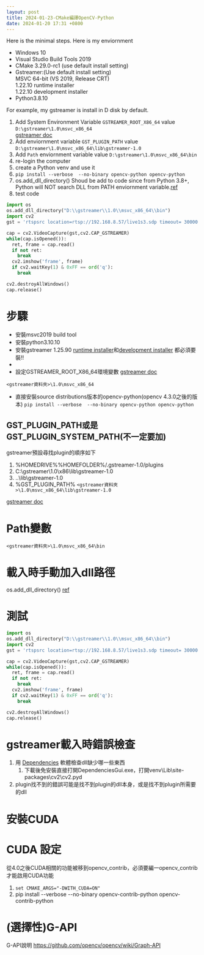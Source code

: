 ```yaml
---
layout: post
title: 2024-01-23-CMake編譯OpenCV-Python
date: 2024-01-20 17:31 +0800
---
```


Here is the minimal steps.
Here is my enviornment
* Windows 10
* Visual Studio Build Tools 2019
* CMake 3.29.0-rc1 (use default install setting)
* Gstreamer:(Use default install setting)  
MSVC 64-bit (VS 2019, Release CRT)  
1.22.10 runtime installer  
1.22.10 development installer  
* Python3.8.10

For example, my gstreamer is install in D disk by default.
1. Add System Environment Variable `GSTREAMER_ROOT_X86_64` value `D:\gstreamer\1.0\msvc_x86_64`  
[gstreamer doc](https://gstreamer.freedesktop.org/documentation/installing/on-windows.html?gi-language=c#building-the-tutorials)
2. Add enviornment variable `GST_PLUGIN_PATH` value `D:\gstreamer\1.0\msvc_x86_64\lib\gstreamer-1.0`
3. Add `Path` enviornment variable value `D:\gstreamer\1.0\msvc_x86_64\bin`
4. re-login the computer
5. create a Python venv and use it
6. `pip install --verbose  --no-binary opencv-python opencv-python`
7. os.add_dll_directory() Shoud be add to code since from Python 3.8+, Python will NOT search DLL from PATH enviornment variable.[ref](https://bugs.python.org/issue43173)
8. test code  


```python
import os
os.add_dll_directory("D:\\gstreamer\\1.0\\msvc_x86_64\\bin")
import cv2
gst = 'rtspsrc location=rtsp://192.168.8.57/live1s3.sdp timeout= 30000 ! decodebin ! videoconvert ! video/x-raw,format=BGR ! appsink drop=1'

cap = cv2.VideoCapture(gst,cv2.CAP_GSTREAMER)
while(cap.isOpened()):
  ret, frame = cap.read()
  if not ret:
    break
  cv2.imshow('frame', frame)
  if cv2.waitKey(1) & 0xFF == ord('q'):
    break

cv2.destroyAllWindows()
cap.release()
```
# 步驟

* 安裝msvc2019 build tool
* 安裝python3.10.10
* 安裝gstreamer 1.25.90 [runtime installer](https://gstreamer.freedesktop.org/data/pkg/windows/1.25.90/msvc/gstreamer-1.0-msvc-x86_64-1.25.90.msi)和[development installer](https://gstreamer.freedesktop.org/data/pkg/windows/1.25.90/msvc/gstreamer-1.0-devel-msvc-x86_64-1.25.90.msi) 都必須要裝!!
* 
* 設定GSTREAMER_ROOT_X86_64環境變數
[gstreamer doc](https://gstreamer.freedesktop.org/documentation/installing/on-windows.html#building-the-tutorials)


`<gstreamer資料夾>\1.0\msvc_x86_64`


* 直接安裝source distributions版本的opencv-python(opencv 4.3.0之後的版本)
`pip install --verbose  --no-binary opencv-python opencv-python`

## GST_PLUGIN_PATH或是GST_PLUGIN_SYSTEM_PATH(不一定要加)
gstreamer預設尋找plugin的順序如下
1. %HOMEDRIVE%%HOMEFOLDER%/.gstreamer-1.0/plugins
2. C:\gstreamer\1.0\x86\lib\gstreamer-1.0
3. <location of gstreamer-1.0-0.dll>\..\lib\gstreamer-1.0
4. %GST_PLUGIN_PATH%
`<gstreamer資料夾>\1.0\msvc_x86_64\lib\gstreamer-1.0`

[gstreamer doc](https://gstreamer.freedesktop.org/documentation/installing/on-windows.html#download-and-install-gstreamer-binaries)


# Path變數
`<gstreamer資料夾>\1.0\msvc_x86_64\bin`


# 載入時手動加入dll路徑
os.add_dll_directory()
[ref](https://bugs.python.org/issue43173)



# 測試
```python
import os
os.add_dll_directory("D:\\gstreamer\\1.0\\msvc_x86_64\\bin")
import cv2
gst = 'rtspsrc location=rtsp://192.168.8.57/live1s3.sdp timeout= 30000 ! decodebin ! videoconvert ! video/x-raw,format=BGR ! appsink drop=1'

cap = cv2.VideoCapture(gst,cv2.CAP_GSTREAMER)
while(cap.isOpened()):
  ret, frame = cap.read()
  if not ret:
    break
  cv2.imshow('frame', frame)
  if cv2.waitKey(1) & 0xFF == ord('q'):
    break

cv2.destroyAllWindows()
cap.release()
```

# gstreamer載入時錯誤檢查
1. 用 [Dependencies](https://github.com/lucasg/Dependencies) 軟體檢查dll缺少哪一些東西
   1. 下載後免安裝直接打開DependenciesGui.exe，打開venv\Lib\site-packages\cv2\cv2.pyd
2. plugin找不到的錯誤可能是找不到plugin的dll本身，或是找不到plugin所需要的dll

# 安裝CUDA

# CUDA 設定
從4.0之後CUDA相關的功能被移到opencv_contrib，必須要編一opencv_contrib才能啟用CUDA功能

1. `set CMAKE_ARGS="-DWITH_CUDA=ON"`
2. pip install --verbose  --no-binary opencv-contrib-python opencv-contrib-python




# (選擇性)G-API
G-API說明
https://github.com/opencv/opencv/wiki/Graph-API